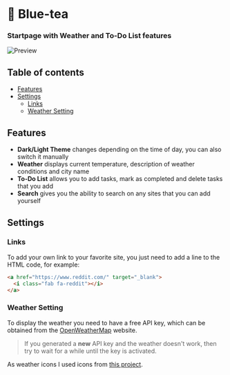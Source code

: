 # :tea: Blue-tea
### Startpage with Weather and To-Do List features

![Preview](https://github.com/emanuelep57/Blue-tea/blob/main/assets/Bluetea.jpg)

## Table of contents
- [Features](#features)
- [Settings](#settings)
  - [Links](#links)
  - [Weather Setting](#weather-setting)

## Features
- **Dark/Light Theme** changes depending on the time of day, you can also switch it manually
- **Weather** displays current temperature, description of weather conditions and city name
- **To-Do List** allows you to add tasks, mark as completed and delete tasks that you add
- **Search** gives you the ability to search on any sites that you can add yourself

## Settings
### Links
To add your own link to your favorite site, you just need to add a line to the HTML code, for example:

```html
<a href="https://www.reddit.com/" target="_blank">
  <i class="fab fa-reddit"></i>
</a>
```

### Weather Setting
To display the weather you need to have a free API key, which can be obtained from the [OpenWeatherMap](https://openweathermap.org/api) website.

> If you generated a **new** API key and the weather doesn't work, then try to wait for a while until the key is activated.

As weather icons I used icons from [this project](https://github.com/erikflowers/weather-icons#readme).
